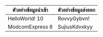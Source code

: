 | **ตัวอย่างข้อมูลนำเข้า** | **ตัวอย่างข้อมูลส่งออก** |
| ------------------------ | ------------------------ |
| HelloWorld! 10           | RovvyGybvn!              |
| ModcomExpress 6          | SujiusKdvxkyy            |